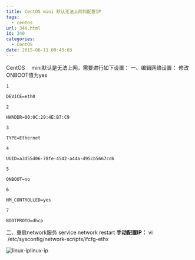 ```yaml
---
title: CentOS mini 默认无法上网和配置IP
tags:
  - centos
url: 340.html
id: 340
categories:
  - CentOS
date: 2015-08-11 09:43:03
---
```


CentOS　 mini默认是无法上网，需要进行如下设置： 一、编辑网络设置： 修改ONBOOT值为yes

`1`

`DEVICE=eth0`

`2`

`HWADDR=00:0C:29:4E:B7:C9`

`3`

`TYPE=Ethernet`

`4`

`UUID=a3d55d06-78fe-4542-a44a-d95cb5667cd6`

`5`

`ONBOOT=no`

`6`

`NM_CONTROLLED=yes`

`7`

`BOOTPROTO=dhcp`

二、重启network服务 service network restart **手动配置IP：** vi  /etc/sysconfig/network-scripts/ifcfg-ethx

![linux-ip](file:///C:/Users/yunlong/AppData/Local/YNote/data/qqAB881ABE4AEE31C2A6CFF94728E8E5E9/f291a0c53bcf4d6bb92703fe4bf4ee81/linux-ip.jpeg)linux-ip